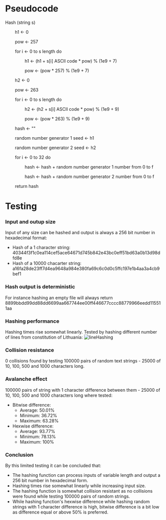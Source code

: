 # Pseudocode
Hash (string s)

&nbsp; &nbsp; &nbsp; &nbsp; h1 ← 0

&nbsp; &nbsp; &nbsp; &nbsp; pow ← 257

&nbsp; &nbsp; &nbsp; &nbsp; for i ← 0 to s length do

&nbsp; &nbsp; &nbsp; &nbsp; &nbsp; &nbsp; &nbsp; &nbsp; h1 ← (h1 + s[i] ASCII code * pow) % (1e9 + 7)

&nbsp; &nbsp; &nbsp; &nbsp; &nbsp; &nbsp; &nbsp; &nbsp; pow ← (pow * 257) % (1e9 + 7)

&nbsp; &nbsp; &nbsp; &nbsp; h2 ← 0

&nbsp; &nbsp; &nbsp; &nbsp; pow ← 263

&nbsp; &nbsp; &nbsp; &nbsp; for i ← 0 to s length do

&nbsp; &nbsp; &nbsp; &nbsp; &nbsp; &nbsp; &nbsp; &nbsp; h2 ← (h2 + s[i] ASCII code * pow) % (1e9 + 9)

&nbsp; &nbsp; &nbsp; &nbsp; &nbsp; &nbsp; &nbsp; &nbsp; pow ← (pow * 263) % (1e9 + 9)

&nbsp; &nbsp; &nbsp; &nbsp; hash ← ""

&nbsp; &nbsp; &nbsp; &nbsp; random number generator 1 seed ← h1

&nbsp; &nbsp; &nbsp; &nbsp; random number generator 2 seed ← h2

&nbsp; &nbsp; &nbsp; &nbsp; for i ← 0 to 32 do

&nbsp; &nbsp; &nbsp; &nbsp; &nbsp; &nbsp; &nbsp; &nbsp; hash ← hash + random number generator 1 number from 0 to f

&nbsp; &nbsp; &nbsp; &nbsp; &nbsp; &nbsp; &nbsp; &nbsp; hash ← hash + random number generator 2 number from 0 to f

&nbsp; &nbsp; &nbsp; &nbsp; return hash
# Testing
### Input and outup size
Input of any size can be hashed and output is always a 256 bit number in hexadecimal format:
* Hash of a 1 character string:
40344f3f1c0ea114cef5ace64671d745b842e43bc0eff51bd63a0b13d98dfd8e
* Hash of a 10000 chacarter string:
a16fa28de23ff7d4ea9648a984e380fa69c6c0d0c5ffc197e1b4aa3a4cb9bef1

### Hash output is deterministic
For instance hashing an empty file will always return
8899bbdd99dd88dd6699aa667744ee00ff446677cccc88779966eedd115511aa

### Hashing performance
Hashing times rise somewhat linearly.
Tested by hashing different number of lines from constitution of Lithuania:
![lineHashing](https://github.com/TheFeish/Hash/assets/113859423/1fd676e4-48a3-4e93-b791-c7ea084d81be)


### Collision resistance
0 collisions found by testing 100000 pairs of random text strings - 25000 of 10, 100, 500 and 1000 characters long.

### Avalanche effect
100000 pairs of string with 1 character difference between them - 25000 of 10, 100, 500 and 1000 characters long where tested:
* Bitwise difference:
	* Average: 50.01%
	* Minimum: 36.72%
	* Maximum: 63.28%
* Hexwise difference:
	* Average: 93.77%
	* Minimum: 78.13%
	* Maximum: 100%

### Conclusion
By this limited testing it can be concluded that: 
* The hashing function can process inputs of variable length and output a 256 bit number in hexadecimal form.
* Hashing times rise somewhat linearly while increasing input size.
* The hashing function is somewhat collision resistant as no collisions were found while testing 100000 pairs of random strings.
* While hashing function's hexwise difference while hashing random strings with 1 character difference is high, bitwise difference is a bit low as difference equal or above 50% is preferred.
